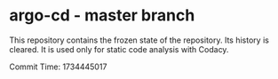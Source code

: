 # argo-cd - master branch

This repository contains the frozen state of the repository.
Its history is cleared. It is used only for static code
analysis with Codacy.

Commit Time: 1734445017